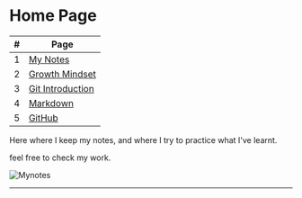 # Home Page

#|Page
--|-----
1|[My Notes](notes.md)
2|[Growth Mindset](MG.md)
3|[Git Introduction](Git-Intro.md)
4|[Markdown](markd.md)
5|[GitHub](github.md)

Here where I keep my notes, and where I try to practice what I've learnt.

feel free to check my work.

![Mynotes](https://static.wixstatic.com/media/3ec22c_21b2e48ae3914af98cc65ccfdbfe3bc4~mv2_d_4256_2832_s_4_2.jpg/v1/fill/w_1962,h_1710,al_c,q_90,usm_0.66_1.00_0.01/3ec22c_21b2e48ae3914af98cc65ccfdbfe3bc4~mv2_d_4256_2832_s_4_2.webp)



---------------------------------------





